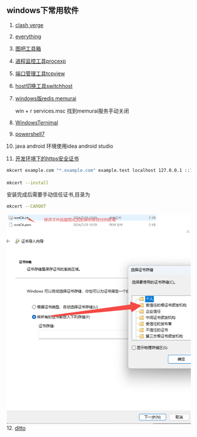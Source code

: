 ## windows下常用软件

1. [clash verge](https://clash-verge-rev.github.io/)
2. [everything](https://www.voidtools.com/zh-cn/downloads/)
3. [图吧工具箱](https://www.tbtool.cn/)
4. [进程监控工具procexp](https://learn.microsoft.com/en-us/sysinternals/downloads/process-explorer)
5. [端口管理工具tcpview](https://learn.microsoft.com/en-us/sysinternals/downloads/tcpview)
6. [host切换工具switchhost](https://switchhosts.vercel.app/zh)
7. [windows版redis memurai](https://www.memurai.com/get-memurai)
    
    win + r services.msc 找到memurai服务手动关闭
8. [WindowsTernimal](https://github.com/microsoft/terminal)
9. [powershell7](https://learn.microsoft.com/en-us/powershell/scripting/install/installing-powershell-on-windows?view=powershell-7.4&viewFallbackFrom=powershell-7&WT.mc_id=THOMASMAURER-blog-thmaure)
10. java android 环境使用idea android studio
11. [开发环境下的https安全证书](https://github.com/FiloSottile/mkcert)
```bash
mkcert example.com "*.example.com" example.test localhost 127.0.0.1 ::1

mkcert --install
```
安装完成后需要手动信任证书,目录为
```bash
mkcert --CAROOT
```
![alt text](image.png)
![alt text](image-1.png)
12. [ditto](https://ditto-cp.sourceforge.io/)